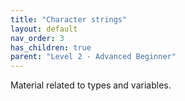```yaml
---
title: "Character strings"
layout: default
nav_order: 3
has_children: true
parent: "Level 2 - Advanced Beginner"
---
```


Material related to types and variables.
